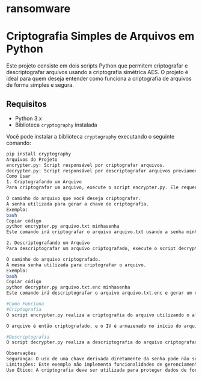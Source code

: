 # ransomware

# Criptografia Simples de Arquivos em Python

Este projeto consiste em dois scripts Python que permitem criptografar e descriptografar arquivos usando a criptografia simétrica AES. O projeto é ideal para quem deseja entender como funciona a criptografia de arquivos de forma simples e segura.

## Requisitos

- Python 3.x
- Biblioteca `cryptography` instalada

Você pode instalar a biblioteca `cryptography` executando o seguinte comando:

```bash
pip install cryptography
Arquivos do Projeto
encrypter.py: Script responsável por criptografar arquivos.
decrypter.py: Script responsável por descriptografar arquivos previamente criptografados.
Como Usar
1. Criptografando um Arquivo
Para criptografar um arquivo, execute o script encrypter.py. Ele requer dois parâmetros:

O caminho do arquivo que você deseja criptografar.
A senha utilizada para gerar a chave de criptografia.
Exemplo:
bash
Copiar código
python encrypter.py arquivo.txt minhasenha
Este comando irá criptografar o arquivo arquivo.txt usando a senha minhasenha e gerar um novo arquivo chamado arquivo.txt.enc contendo os dados criptografados.

2. Descriptografando um Arquivo
Para descriptografar um arquivo criptografado, execute o script decrypter.py. Ele requer dois parâmetros:

O caminho do arquivo criptografado.
A mesma senha utilizada para criptografar o arquivo.
Exemplo:
bash
Copiar código
python decrypter.py arquivo.txt.enc minhasenha
Este comando irá descriptografar o arquivo arquivo.txt.enc e gerar um novo arquivo chamado arquivo.txt.dec com o conteúdo original.

#Como Funciona
#Criptografia
O script encrypter.py realiza a criptografia do arquivo utilizando o algoritmo AES no modo CBC (Cipher Block Chaining). A senha fornecida pelo usuário é usada para gerar uma chave de 16 bytes (128 bits) que é utilizada para a criptografia. Além disso, um vetor de inicialização (IV) aleatório é gerado para garantir a segurança da criptografia.

O arquivo é então criptografado, e o IV é armazenado no início do arquivo criptografado, juntamente com os dados criptografados.

#Descriptografia
O script decrypter.py realiza a descriptografia do arquivo criptografado. Ele começa extraindo o IV do início do arquivo criptografado, utiliza a mesma chave derivada da senha fornecida e descriptografa os dados. Após a descriptografia, o preenchimento (padding) utilizado durante a criptografia é removido, e o arquivo original é restaurado.

Observações
Segurança: O uso de uma chave derivada diretamente da senha pode não ser seguro para aplicações reais. Em um cenário de produção, recomenda-se o uso de um salt mais robusto e técnicas de derivação de chave mais seguras, como PBKDF2 ou bcrypt.
Limitações: Este exemplo não implementa funcionalidades de gerenciamento de erros ou validação de entrada, sendo um exemplo simples e didático.
Uso Ético: A criptografia deve ser utilizada para proteger dados de forma ética e legal.
